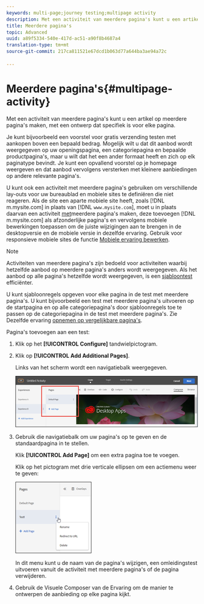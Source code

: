 ```yaml
---
keywords: multi-page;journey testing;multipage activity
description: Met een activiteit van meerdere pagina's kunt u een artikel op meerdere pagina's maken, met een ontwerp dat specifiek is voor elke pagina.
title: Meerdere pagina's
topic: Advanced
uuid: a89f5334-540e-417d-ac51-a90f8b4687a4
translation-type: tm+mt
source-git-commit: 217ca811521e67dcd1b063d77a644ba3ae94a72c

---
```



# Meerdere pagina&#39;s{#multipage-activity}

Met een activiteit van meerdere pagina&#39;s kunt u een artikel op meerdere pagina&#39;s maken, met een ontwerp dat specifiek is voor elke pagina.

Je kunt bijvoorbeeld een voorstel voor gratis verzending testen met aankopen boven een bepaald bedrag. Mogelijk wilt u dat dit aanbod wordt weergegeven op uw openingspagina, een categoriepagina en bepaalde productpagina&#39;s, maar u wilt dat het een ander formaat heeft en zich op elk paginatype bevindt. Je kunt een opvallend voorstel op je homepage weergeven en dat aanbod vervolgens versterken met kleinere aanbiedingen op andere relevante pagina&#39;s.

U kunt ook een activiteit met meerdere pagina&#39;s gebruiken om verschillende lay-outs voor uw bureaublad en mobiele sites te definiëren die niet reageren. Als de site een aparte mobiele site heeft, zoals [!DNL m.mysite.com] in plaats van [!DNL `www.mysite.com`], moet u in plaats daarvan een activiteit [met](../../c-experiences/c-visual-experience-composer/multipage-activity.md#concept_277E096063E14813AC5D8EDFA1D2ED48)meerdere pagina&#39;s maken, deze toevoegen [!DNL m.mysite.com] als afzonderlijke pagina&#39;s en vervolgens mobiele bewerkingen toepassen om de juiste wijzigingen aan te brengen in de desktopversie en de mobiele versie in dezelfde ervaring. Gebruik voor responsieve mobiele sites de functie [Mobiele ervaring bewerken](../../c-experiences/c-visual-experience-composer/mobile-viewports.md#concept_8E45527C4ABC41D59AA3553BEDC76FA5).

>[!NOTE]
>
>Activiteiten van meerdere pagina&#39;s zijn bedoeld voor activiteiten waarbij hetzelfde aanbod op meerdere pagina&#39;s anders wordt weergegeven. Als het aanbod op alle pagina&#39;s hetzelfde wordt weergegeven, is een [sjabloontest](../../c-experiences/c-visual-experience-composer/temtest.md#task_2539D51A18044F82B0D9895636546781) efficiënter.

U kunt sjabloonregels opgeven voor elke pagina in de test met meerdere pagina&#39;s. U kunt bijvoorbeeld een test met meerdere pagina&#39;s uitvoeren op de startpagina en op alle categoriepagina&#39;s door sjabloonregels toe te passen op de categoriepagina in de test met meerdere pagina&#39;s. Zie Dezelfde ervaring [opnemen op vergelijkbare pagina&#39;s](../../c-experiences/c-visual-experience-composer/temtest.md#task_2539D51A18044F82B0D9895636546781).

Pagina&#39;s toevoegen aan een test:

1. Klik op het **[!UICONTROL Configure]** tandwielpictogram.
1. Klik op **[!UICONTROL Add Additional Pages]**.

   Links van het scherm wordt een navigatiebalk weergegeven.

   ![](assets/multipage_nav.png)

1. Gebruik die navigatiebalk om uw pagina&#39;s op te geven en de standaardpagina in te stellen.

   Klik **[!UICONTROL Add Page]** om een extra pagina toe te voegen.

   Klik op het pictogram met drie verticale ellipsen om een actiemenu weer te geven:

   ![](assets/multipage_menu.png)

   In dit menu kunt u de naam van de pagina&#39;s wijzigen, een omleidingstest uitvoeren vanuit de activiteit met meerdere pagina&#39;s of de pagina verwijderen.

1. Gebruik de Visuele Composer van de Ervaring om de manier te ontwerpen de aanbieding op elke pagina kijkt.

